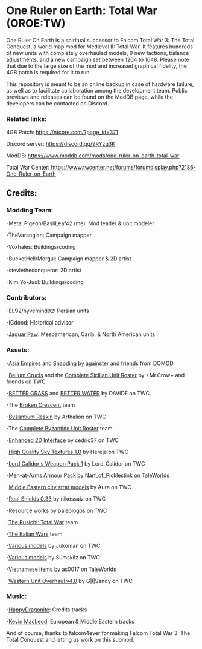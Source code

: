 # One Ruler on Earth: Total War (OROE:TW)

One Ruler On Earth is a spiritual successor to Falcom Total War 3: The Total Conquest, a world map mod for Medieval II: Total War. It features hundreds of new units with completely overhauled models, 9 new factions, balance adjustments, and a new campaign set between 1204 to 1648. Please note that due to the large size of the mod and increased graphical fidelity, the 4GB patch is required for it to run.

This repository is meant to be an online backup in case of hardware failure, as well as to facilitate collaboration among the development team. Public previews and releases can be found on the ModDB page, while the developers can be contacted on Discord.

### Related links:

4GB Patch: https://ntcore.com/?page_id=371

Discord server: https://discord.gg/9RYzq3K

ModDB: https://www.moddb.com/mods/one-ruler-on-earth-total-war

Total War Center: https://www.twcenter.net/forums/forumdisplay.php?2186-One-Ruler-on-Earth

## Credits:

### Modding Team:

-Metal.Pigeon/BasilLeaf42 (me): Mod leader & unit modeler

-TheVarangian: Campaign mapper

-Voxhales: Buildings/coding

-BucketHell/Morgul: Campaign mapper & 2D artist

-stevietheconqueror: 2D artist

-Kim Yo-Juul: Buildings/coding

### Contributors:

-EL92/hyvemind92: Persian units

-IGdood: Historical advisor

-[Jaguar Paw](https://www.twcenter.net/forums/member.php?35112-Jaguar-Paw): Mesoamerican, Carib, & North American units

### Assets:

-[Asia Empires](https://www.twcenter.net/forums/showthread.php?754084-A-Rebranding-of-Asia-Empires-now-called-17th-Century-Revolution) and [Shaoding](http://www.twcenter.net/forums/showthread.php?761850-12th-Century-East-Asia-Shaoding-v1-1-released) by againster and friends from DOMOD

-[Bellum Crucis](https://www.twcenter.net/forums/forumdisplay.php?2159-Bellum-Crucis) and the [Complete Sicilian Unit Roster](https://www.twcenter.net/forums/showthread.php?514420-CSUR-Complete-Sicilian-Unit-Roster) by +Mr.Crow+ and friends on TWC

-[BETTER GRASS](https://www.twcenter.net/forums/showthread.php?241450-BETTER-GRASS-1-0) and [BETTER WATER](http://www.twcenter.net/forums/showthread.php?432623-BETTER-WATER-2-(RELEASED)) by DAVIDE on TWC

-The [Broken Crescent](https://www.twcenter.net/forums/forumdisplay.php?346-Broken-Crescent) team

-[Byzantium Reskin](https://www.twcenter.net/forums/showthread.php?665238-Byzantium-Reskin) by Arthalion on TWC

-The [Complete Byzantine Unit Roster](https://www.twcenter.net/forums/forumdisplay.php?718-Complete-Byzantine-Unit-Roster-Project) team

-[Enhanced 2D Interface](https://www.twcenter.net/forums/showthread.php?330785-E2DI-Enhanced-2D-Interfaces-completely-new-ui-s-as-of-22-11-2010-RELEASED-Patch-for-BftB2-0-on-28-11-2010) by cedric37 on TWC

-[High Quality Sky Textures 1.0](https://www.twcenter.net/forums/showthread.php?387014-High-Quality-Sky-Textures-Project-1-0&styleid=46) by Hereje on TWC

-[Lord Calidor's Weapon Pack 1](http://www.twcenter.net/forums/downloads.php?do=file&id=2143) by Lord_Calidor on TWC

-[Men-at-Arms Armour Pack](https://forums.taleworlds.com/index.php?threads/narfs-men-at-arms-armour-pack-update-released-2016-09-19.230895/) by Narf_of_Picklestink on TaleWorlds

-[Middle Eastern city strat models](https://www.twcenter.net/forums/showthread.php?804669-Middle-Eastern-Cities-Strat-Models&p=15908370&viewfull=1) by Aura on TWC

-[Real Shields 0.33](http://www.twcenter.net/forums/showthread.php?646176-Real-Shields-Project-v0-33-(For-use-with-Western-Unit-Overhaul)) by nikossaiz on TWC

-[Resource works](https://www.twcenter.net/forums/showthread.php?633345-Resource-Works-by-paleologos) by paleologos on TWC

-[The Rusichi: Total War](https://www.twcenter.net/forums/forumdisplay.php?1117-Rusichi-Total-War) team

-[The Italian Wars](https://www.twcenter.net/forums/forumdisplay.php?2015-The-Italian-Wars) team

-[Various models](https://www.twcenter.net/forums/showthread.php?787720-Fleur-de-Lis-(New-global-mod-in-the-Middle-Ages)) by Jukoman on TWC

-[Various models](https://www.twcenter.net/forums/showthread.php?617091-Sumskilz-s-Models-amp-Textures) by Sumskilz on TWC

-[Vietnamese items](https://forums.taleworlds.com/index.php?threads/some-vietnamese-items.198052/) by as0017 on TaleWorlds

-[Western Unit Overhaul v4.0](http://www.twcenter.net/forums/showthread.php?640851-Western-Unit-Overhaul-v4-0-(Jan-26-2015)) by G|I|Sandy on TWC

### Music:

-[HappyDragonite](https://www.youtube.com/c/HappyDragonite): Credits tracks

-[Kevin MacLeod](https://incompetech.com/): European & Middle Eastern tracks

And of course, thanks to falcom4ever for making Falcom Total War 3: The Total Conquest and letting us work on this submod.
